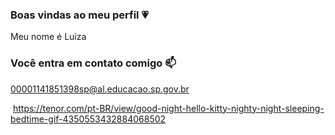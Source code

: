 ### Boas vindas ao meu perfil 💗

Meu nome é Luiza 

### Você entra em contato comigo 📫

00001141851398sp@al.educacao.sp.gov.br

![]() https://tenor.com/pt-BR/view/good-night-hello-kitty-nighty-night-sleeping-bedtime-gif-4350553432884068502
